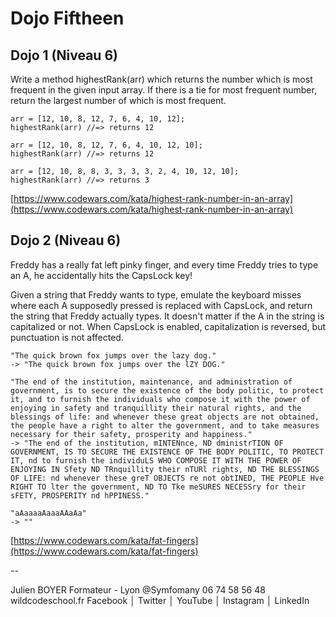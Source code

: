 # Dojo Fiftheen

## Dojo 1 (Niveau 6)

Write a method highestRank(arr) which returns the number which is most frequent in the given input array. If there is a tie for most frequent number, return the largest number of which is most frequent.



```
arr = [12, 10, 8, 12, 7, 6, 4, 10, 12];
highestRank(arr) //=> returns 12

arr = [12, 10, 8, 12, 7, 6, 4, 10, 12, 10];
highestRank(arr) //=> returns 12

arr = [12, 10, 8, 8, 3, 3, 3, 3, 2, 4, 10, 12, 10];
highestRank(arr) //=> returns 3
```


[https://www.codewars.com/kata/highest-rank-number-in-an-array](https://www.codewars.com/kata/highest-rank-number-in-an-array)


## Dojo 2 (Niveau 6)


Freddy has a really fat left pinky finger, and every time Freddy tries to type an A, he accidentally hits the CapsLock key!

Given a string that Freddy wants to type, emulate the keyboard misses where each A supposedly pressed is replaced with CapsLock, and return the string that Freddy actually types. It doesn't matter if the A in the string is capitalized or not. When CapsLock is enabled, capitalization is reversed, but punctuation is not affected.


```
"The quick brown fox jumps over the lazy dog."
-> "The quick brown fox jumps over the lZY DOG."

"The end of the institution, maintenance, and administration of government, is to secure the existence of the body politic, to protect it, and to furnish the individuals who compose it with the power of enjoying in safety and tranquillity their natural rights, and the blessings of life: and whenever these great objects are not obtained, the people have a right to alter the government, and to take measures necessary for their safety, prosperity and happiness."
-> "The end of the institution, mINTENnce, ND dministrTION OF GOVERNMENT, IS TO SECURE THE EXISTENCE OF THE BODY POLITIC, TO PROTECT IT, nd to furnish the individuLS WHO COMPOSE IT WITH THE POWER OF ENJOYING IN Sfety ND TRnquillity their nTURl rights, ND THE BLESSINGS OF LIFE: nd whenever these greT OBJECTS re not obtINED, THE PEOPLE Hve  RIGHT TO lter the government, ND TO Tke meSURES NECESSry for their sFETY, PROSPERITY nd hPPINESS."

"aAaaaaAaaaAAaAa"
-> ""
```

[https://www.codewars.com/kata/fat-fingers](https://www.codewars.com/kata/fat-fingers)



-- 

Julien BOYER
Formateur - Lyon  @Symfomany
06 74 58 56 48
wildcodeschool.fr
Facebook  │  Twitter  │  YouTube  │ Instagram  │  LinkedIn
